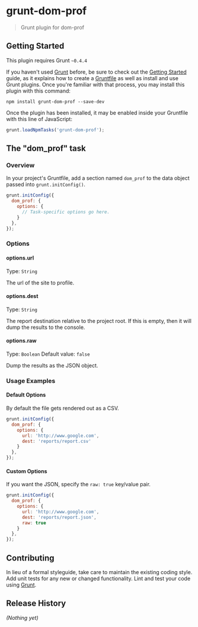 # grunt-dom-prof

> Grunt plugin for dom-prof

## Getting Started
This plugin requires Grunt `~0.4.4`

If you haven't used [Grunt](http://gruntjs.com/) before, be sure to check out the [Getting Started](http://gruntjs.com/getting-started) guide, as it explains how to create a [Gruntfile](http://gruntjs.com/sample-gruntfile) as well as install and use Grunt plugins. Once you're familiar with that process, you may install this plugin with this command:

```shell
npm install grunt-dom-prof --save-dev
```

Once the plugin has been installed, it may be enabled inside your Gruntfile with this line of JavaScript:

```js
grunt.loadNpmTasks('grunt-dom-prof');
```

## The "dom_prof" task

### Overview
In your project's Gruntfile, add a section named `dom_prof` to the data object passed into `grunt.initConfig()`.

```js
grunt.initConfig({
  dom_prof: {
    options: {
      // Task-specific options go here.
    }
  },
});
```

### Options

#### options.url
Type: `String`

The url of the site to profile.

#### options.dest
Type: `String`

The report destination relative to the project root. If this is empty, then it will dump the results to the console.

#### options.raw
Type: `Boolean`
Default value: `false`

Dump the results as the JSON object.

### Usage Examples

#### Default Options
By default the file gets rendered out as a CSV.

```js
grunt.initConfig({
  dom_prof: {
    options: {
      url: 'http://www.google.com',
      dest: 'reports/report.csv'
    }
  },
});
```

#### Custom Options
If you want the JSON, specify the `raw: true` key/value pair.

```js
grunt.initConfig({
  dom_prof: {
    options: {
      url: 'http://www.google.com',
      dest: 'reports/report.json',
      raw: true
    }
  },
});
```

## Contributing
In lieu of a formal styleguide, take care to maintain the existing coding style. Add unit tests for any new or changed functionality. Lint and test your code using [Grunt](http://gruntjs.com/).

## Release History
_(Nothing yet)_
